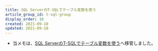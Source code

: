 ```yaml
---
title: SQL ServerのT-SQLでテーブル変数を使う
article_group_id: t-sql-group
display_order: 10
created: 2021-09-10
updated: 2021-09-10
---
```

- 当メモは、[SQL ServerのT-SQLでテーブル変数を使う](https://thinktwice.tech/it/sqlserver/table_variable→using_table_variables_in_sql_server_t_sql/)へ移管しました。